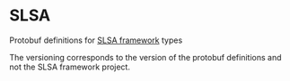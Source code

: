 # SLSA

Protobuf definitions for [SLSA framework](https://github.com/slsa-framework/slsa) types

The versioning corresponds to the version of the protobuf definitions and not the SLSA framework project. 
